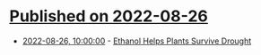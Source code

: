 # [Published on 2022-08-26](index.md)

* [2022-08-26, 10:00:00](https://science.slashdot.org/story/22/08/25/2040229/ethanol-helps-plants-survive-drought?utm_source=rss1.0mainlinkanon&utm_medium=feed) - [Ethanol Helps Plants Survive Drought](https://science.slashdot.org/story/22/08/25/2040229/ethanol-helps-plants-survive-drought?utm_source=rss1.0mainlinkanon&utm_medium=feed)

